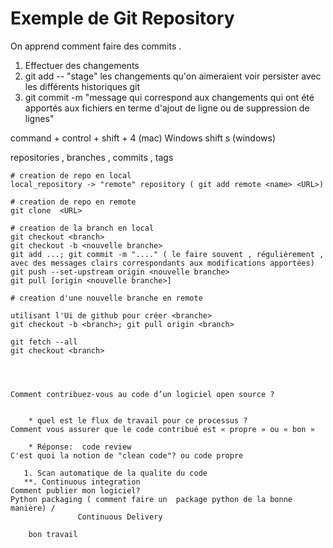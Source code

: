 # Exemple de Git Repository

On apprend comment faire des commits .

1. Effectuer des changements 
2. git add -- "stage" les changements qu'on aimeraient voir persister avec les différents historiques git 
3. git commit -m "message qui correspond aux changements qui ont été apportés aux fichiers en terme d'ajout de ligne ou de suppression de lignes"








command + control + shift + 4 (mac)
Windows shift s  (windows)

repositories , branches , commits , tags

```
# creation de repo en local 
local_repository -> "remote" repository ( git add remote <name> <URL>)

# creation de repo en remote 
git clone  <URL>

# creation de la branch en local 
git checkout <branch>
git checkout -b <nouvelle branche>
git add ...; git commit -m "...." ( le faire souvent , régulièrement , avec des messages clairs correspondants aux modifications apportées)
git push --set-upstream origin <nouvelle branche>
git pull [origin <nouvelle branche>]

# creation d'une nouvelle branche en remote 

utilisant l'Ui de github pour créer <branche>
git checkout -b <branch>; git pull origin <branch> 

git fetch --all 
git checkout <branch> 




Comment contribuez-vous au code d’un logiciel open source ?


    * quel est le flux de travail pour ce processus ?
Comment vous assurer que le code contribué est « propre » ou « bon »

    * Réponse:  code review 
C'est quoi la notion de "clean code"? ou code propre 

   1. Scan automatique de la qualite du code 
   **. Continuous integration  
Comment publier mon logiciel?
Python packaging ( comment faire un  package python de la bonne manière) /
               Continuous Delivery 

    bon travail 